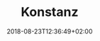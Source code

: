 ---
title: "Konstanz"
date: 2018-08-23T12:36:49+02:00
draft: true
menu: 
    correlaidx:
        weight: 3
meta:
    title: "CorrelAid - CorrelAidX Konstanz"
    description: "Du möchtest Data-for-Good-AnalystInnen aus deiner Region kennenlernen, und zusammen Daten für den guten Zweck nutzen? Mit CorrelAidX bringen wir Data for Good in deine Stadt!"
    image: "509-correlaid-x-thumb.jpg"
    keywords: "CorrelAid, Data4Good, NGOs, Engagement 4.0"
---